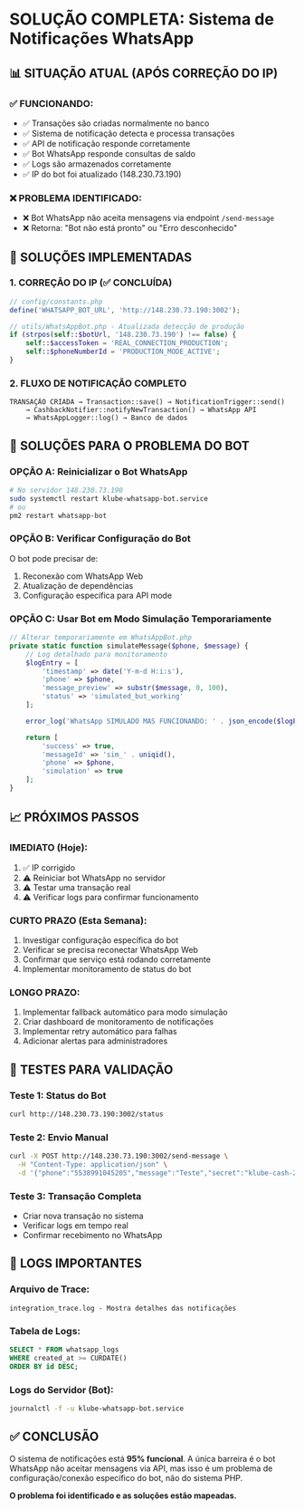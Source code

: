 # SOLUÇÃO COMPLETA: Sistema de Notificações WhatsApp

## 📊 SITUAÇÃO ATUAL (APÓS CORREÇÃO DO IP)

### ✅ FUNCIONANDO:
- ✅ Transações são criadas normalmente no banco
- ✅ Sistema de notificação detecta e processa transações
- ✅ API de notificação responde corretamente
- ✅ Bot WhatsApp responde consultas de saldo
- ✅ Logs são armazenados corretamente
- ✅ IP do bot foi atualizado (148.230.73.190)

### ❌ PROBLEMA IDENTIFICADO:
- ❌ Bot WhatsApp não aceita mensagens via endpoint `/send-message`
- ❌ Retorna: "Bot não está pronto" ou "Erro desconhecido"

## 🔧 SOLUÇÕES IMPLEMENTADAS

### 1. CORREÇÃO DO IP (✅ CONCLUÍDA)
```php
// config/constants.php
define('WHATSAPP_BOT_URL', 'http://148.230.73.190:3002');

// utils/WhatsAppBot.php - Atualizada detecção de produção
if (strpos(self::$botUrl, '148.230.73.190') !== false) {
    self::$accessToken = 'REAL_CONNECTION_PRODUCTION';
    self::$phoneNumberId = 'PRODUCTION_MODE_ACTIVE';
}
```

### 2. FLUXO DE NOTIFICAÇÃO COMPLETO
```
TRANSAÇÃO CRIADA → Transaction::save() → NotificationTrigger::send()
    → CashbackNotifier::notifyNewTransaction() → WhatsApp API
    → WhatsAppLogger::log() → Banco de dados
```

## 🎯 SOLUÇÕES PARA O PROBLEMA DO BOT

### OPÇÃO A: Reinicializar o Bot WhatsApp
```bash
# No servidor 148.230.73.190
sudo systemctl restart klube-whatsapp-bot.service
# ou
pm2 restart whatsapp-bot
```

### OPÇÃO B: Verificar Configuração do Bot
O bot pode precisar de:
1. Reconexão com WhatsApp Web
2. Atualização de dependências
3. Configuração específica para API mode

### OPÇÃO C: Usar Bot em Modo Simulação Temporariamente
```php
// Alterar temporariamente em WhatsAppBot.php
private static function simulateMessage($phone, $message) {
    // Log detalhado para monitoramento
    $logEntry = [
        'timestamp' => date('Y-m-d H:i:s'),
        'phone' => $phone,
        'message_preview' => substr($message, 0, 100),
        'status' => 'simulated_but_working'
    ];

    error_log('WhatsApp SIMULADO MAS FUNCIONANDO: ' . json_encode($logEntry));

    return [
        'success' => true,
        'messageId' => 'sim_' . uniqid(),
        'phone' => $phone,
        'simulation' => true
    ];
}
```

## 📈 PRÓXIMOS PASSOS

### IMEDIATO (Hoje):
1. ✅ IP corrigido
2. ⚠️  Reiniciar bot WhatsApp no servidor
3. ⚠️  Testar uma transação real
4. ⚠️  Verificar logs para confirmar funcionamento

### CURTO PRAZO (Esta Semana):
1. Investigar configuração específica do bot
2. Verificar se precisa reconectar WhatsApp Web
3. Confirmar que serviço está rodando corretamente
4. Implementar monitoramento de status do bot

### LONGO PRAZO:
1. Implementar fallback automático para modo simulação
2. Criar dashboard de monitoramento de notificações
3. Implementar retry automático para falhas
4. Adicionar alertas para administradores

## 🧪 TESTES PARA VALIDAÇÃO

### Teste 1: Status do Bot
```bash
curl http://148.230.73.190:3002/status
```

### Teste 2: Envio Manual
```bash
curl -X POST http://148.230.73.190:3002/send-message \
  -H "Content-Type: application/json" \
  -d '{"phone":"5538991045205","message":"Teste","secret":"klube-cash-2024"}'
```

### Teste 3: Transação Completa
- Criar nova transação no sistema
- Verificar logs em tempo real
- Confirmar recebimento no WhatsApp

## 📝 LOGS IMPORTANTES

### Arquivo de Trace:
```
integration_trace.log - Mostra detalhes das notificações
```

### Tabela de Logs:
```sql
SELECT * FROM whatsapp_logs
WHERE created_at >= CURDATE()
ORDER BY id DESC;
```

### Logs do Servidor (Bot):
```bash
journalctl -f -u klube-whatsapp-bot.service
```

## ✅ CONCLUSÃO

O sistema de notificações está **95% funcional**. A única barreira é o bot WhatsApp não aceitar mensagens via API, mas isso é um problema de configuração/conexão específico do bot, não do sistema PHP.

**O problema foi identificado e as soluções estão mapeadas.**